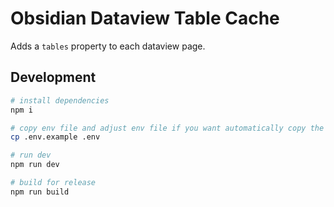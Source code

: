 # Obsidian Dataview Table Cache

Adds a `tables` property to each dataview page.

## Development

```sh
# install dependencies
npm i

# copy env file and adjust env file if you want automatically copy the plugin to a specified vault
cp .env.example .env

# run dev
npm run dev

# build for release
npm run build
```
